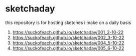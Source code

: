 # sketchaday
this repository is for hosting sketches i make on a daily basis

1. https://suckofeach.github.io/sketchaday/001_2-10-22<br>
1. https://suckofeach.github.io/sketchaday/002_3-10-22<br>
1. https://suckofeach.github.io/sketchaday/004_5-10-22<br>
1. https://suckofeach.github.io/sketchaday/005_6-10-22<br>
